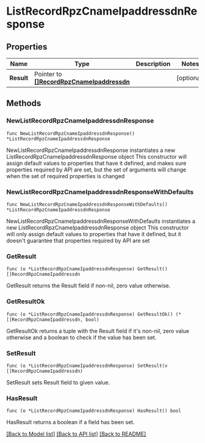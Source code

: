 # ListRecordRpzCnameIpaddressdnResponse

## Properties

Name | Type | Description | Notes
------------ | ------------- | ------------- | -------------
**Result** | Pointer to [**[]RecordRpzCnameIpaddressdn**](RecordRpzCnameIpaddressdn.md) |  | [optional] 

## Methods

### NewListRecordRpzCnameIpaddressdnResponse

`func NewListRecordRpzCnameIpaddressdnResponse() *ListRecordRpzCnameIpaddressdnResponse`

NewListRecordRpzCnameIpaddressdnResponse instantiates a new ListRecordRpzCnameIpaddressdnResponse object
This constructor will assign default values to properties that have it defined,
and makes sure properties required by API are set, but the set of arguments
will change when the set of required properties is changed

### NewListRecordRpzCnameIpaddressdnResponseWithDefaults

`func NewListRecordRpzCnameIpaddressdnResponseWithDefaults() *ListRecordRpzCnameIpaddressdnResponse`

NewListRecordRpzCnameIpaddressdnResponseWithDefaults instantiates a new ListRecordRpzCnameIpaddressdnResponse object
This constructor will only assign default values to properties that have it defined,
but it doesn't guarantee that properties required by API are set

### GetResult

`func (o *ListRecordRpzCnameIpaddressdnResponse) GetResult() []RecordRpzCnameIpaddressdn`

GetResult returns the Result field if non-nil, zero value otherwise.

### GetResultOk

`func (o *ListRecordRpzCnameIpaddressdnResponse) GetResultOk() (*[]RecordRpzCnameIpaddressdn, bool)`

GetResultOk returns a tuple with the Result field if it's non-nil, zero value otherwise
and a boolean to check if the value has been set.

### SetResult

`func (o *ListRecordRpzCnameIpaddressdnResponse) SetResult(v []RecordRpzCnameIpaddressdn)`

SetResult sets Result field to given value.

### HasResult

`func (o *ListRecordRpzCnameIpaddressdnResponse) HasResult() bool`

HasResult returns a boolean if a field has been set.


[[Back to Model list]](../README.md#documentation-for-models) [[Back to API list]](../README.md#documentation-for-api-endpoints) [[Back to README]](../README.md)


